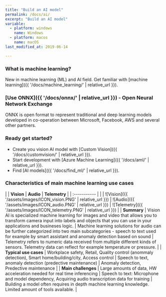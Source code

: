 ```yaml
---
title: "Build an AI model"
permalink: /docs/ai/
excerpt: "Build an AI model"
variable:
  - platform: windows
    name: Windows
  - platform: macos
    name: macOS
last_modified_at: 2019-06-14

---
```


### What is machine learning?

New in machine learning (ML) and AI field. Get familiar with [machine learning]({{ '/docs/machine_learning/' | relative_url }}).

### [Use ONNX]({{ '/docs/onnx/' | relative_url }}) - Open Neural Network Exchange

ONNX is open format to represent traditional and deep learning models developed in co-operation between Microsoft, Facebook, AWS and several other partners.

### Ready get started?

- Create you vision AI model with [Custom Vision]({{ '/docs/customvision/' | relative_url }}).
- Start development with [Azure Machine Learning]({{ '/docs/aml/' | relative_url }}).
- Find [AI models]({{ '/docs/find_ml/' | relative_url }}).

### Characteristics of main machine learning use cases

| | **Vision** | **Audio** | **Telemetry** |
| :----------- |
| | ![Vision]({{ '/assets/images/ICON_vision.PNG' | relative_url }}) | ![Audio]({{ '/assets/images/ICON_audio.PNG' | relative_url }}) | ![Telemetry]({{ '/assets/images/ICON_telemetry.PNG' | relative_url }}) |
| **Summary** | Vision AI is specialized machine learning for images and video that allows you to transform camera input into labels and objects that you can use in your applications and busineses logic. | Machine learning solutions for audio can be further categorized into two main subcategories - speech to text used for example by smart assistant and anomaly detection based on sound | Telemetry refers to numeric data received from multiple different kinds of sensors. Telemetry data can reflect for example temperature or pressure. |
| **Typical use cases** | Workplace safety, Retail, Quality control (anommaly detection), Smart home/building/city, Access control | Speech to text, anomaly detection (predective maintenance) | Anomaly detection, Predective maintenance |
| **Main challenges** | Large amounts of data, HW acceleration needed for real time inferencing | Speech to text: Microphone and model dependency, Acquiring audio transcription data for training | Building a model often requires in depth machine learning knowledge. Limited amount of tools available. |

